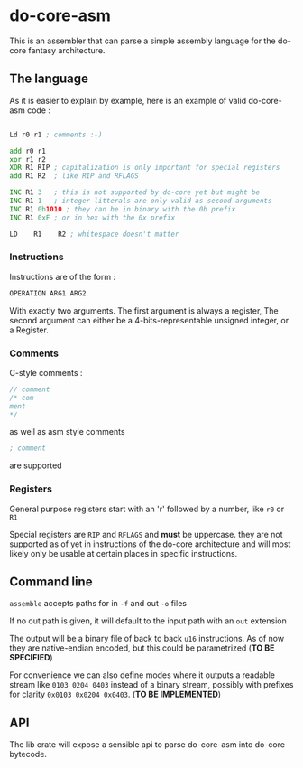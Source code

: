# do-core-asm

This is an assembler that can parse a simple assembly language
for the do-core fantasy architecture.

## The language

As it is easier to explain by example, here is an example of valid do-core-asm code :

```asm

Ld r0 r1 ; comments :-)

add r0 r1
xor r1 r2
XOR R1 RIP ; capitalization is only important for special registers
add R1 R2  ; like RIP and RFLAGS

INC R1 3   ; this is not supported by do-core yet but might be
INC R1 1   ; integer litterals are only valid as second arguments 
INC R1 0b1010 ; they can be in binary with the 0b prefix
INC R1 0xF ; or in hex with the 0x prefix

LD    R1    R2 ; whitespace doesn't matter    
```

### Instructions

Instructions are of the form :

```asm
OPERATION ARG1 ARG2
```

With exactly two arguments. The first argument is always a register, The second argument can either be a 4-bits-representable unsigned integer, or a Register.

### Comments

C-style comments :
```c
// comment
/* com
ment
*/
```
as well as asm style comments
```asm
; comment
```
are supported

### Registers

General purpose registers start with an 'r' followed by a number, like `r0` or `R1`

Special registers are `RIP` and `RFLAGS` and **must** be uppercase. they are not supported as of yet in instructions of the do-core architecture and will most likely only be usable at certain places in specific instructions.

## Command line


`assemble` accepts paths for in `-f` and out `-o` files

If no out path is given, it will default to the input path with an `out` extension

The output will be a binary file of back to back `u16` instructions. As of now they are native-endian encoded, but this could be parametrized (**TO BE SPECIFIED**)

For convenience we can also define modes where it outputs a readable stream like `0103 0204 0403` instead of a binary stream, possibly with prefixes for clarity `0x0103 0x0204 0x0403`. (**TO BE IMPLEMENTED**)

## API

The lib crate will expose a sensible api to parse do-core-asm into do-core bytecode.




